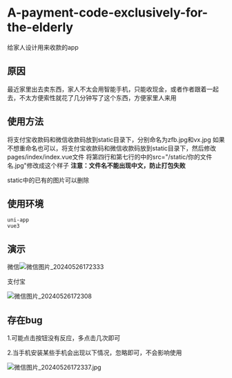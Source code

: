 # A-payment-code-exclusively-for-the-elderly
给家人设计用来收款的app

## 原因
最近家里出去卖东西，家人不太会用智能手机，只能收现金，或者作者跟着一起去，不太方便索性就花了几分钟写了这个东西，方便家里人来用

## 使用方法
将支付宝收款码和微信收款码放到static目录下，分别命名为zfb.jpg和vx.jpg
如果不想重命名也可以，将支付宝收款码和微信收款码放到static目录下，然后修改pages/index/index.vue文件
将第四行和第七行的中的src="/static/你的文件名.jpg"修改成这个样子
**注意：文件名不能出现中文，防止打包失败**

static中的已有的图片可以删除

## 使用环境
```
uni-app
vue3
```

## 演示

微信![微信图片_20240526172333](D:\核酸\A-payment-code-exclusively-for-the-elderly\README.assets\微信图片_20240526172333.jpg)

支付宝

![微信图片_20240526172308](D:\核酸\A-payment-code-exclusively-for-the-elderly\README.assets\微信图片_20240526172308.jpg)

## 存在bug

1.可能点击按钮没有反应，多点击几次即可

2.当手机安装某些手机会出现以下情况，忽略即可，不会影响使用

![微信图片_20240526172337.jpg](D:\核酸\A-payment-code-exclusively-for-the-elderly\README.assets\微信图片_20240526172337.jpg)
